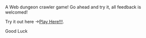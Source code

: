 A Web dungeon crawler game! Go ahead and try it, all feedback is welcomed!

Try it out here ->[Play Here!!!](https://vlkava-crawler-njrp.vercel.app/).

Good Luck
